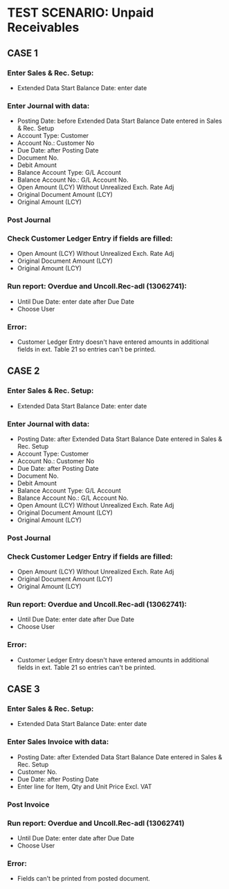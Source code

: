 # TEST SCENARIO: Unpaid Receivables


## CASE 1

### Enter Sales & Rec. Setup:
-	Extended Data Start Balance Date: enter date

### Enter Journal with data: 

-	Posting Date: before Extended Data Start Balance Date entered in Sales & Rec. Setup
-	Account Type: Customer
-	Account No.: Customer No
-	Due Date: after Posting Date
-	Document No.
-	Debit Amount
-	Balance Account Type: G/L Account
-	Balance Account No.: G/L Account No.
-	Open Amount (LCY) Without Unrealized Exch. Rate Adj
-	Original Document Amount (LCY)
-	Original Amount (LCY)

### Post Journal

### Check Customer Ledger Entry if fields are filled:

-	Open Amount (LCY) Without Unrealized Exch. Rate Adj
-	Original Document Amount (LCY)
-	Original Amount (LCY)

### Run report: Overdue and Uncoll.Rec-adl (13062741):

-	Until Due Date: enter date after Due Date
-	Choose User

### Error:

-	Customer Ledger Entry doesn't have entered amounts in 
additional fields in ext. Table 21 so entries can't be printed.

## CASE 2

### Enter Sales & Rec. Setup:

-	Extended Data Start Balance Date: enter date

### Enter Journal with data: 

-	Posting Date: after Extended Data Start Balance Date entered in Sales & Rec. Setup
-	Account Type: Customer
-	Account No.: Customer No
-	Due Date: after Posting Date
-	Document No.
-	Debit Amount
-	Balance Account Type: G/L Account
-	Balance Account No.: G/L Account No.
-	Open Amount (LCY) Without Unrealized Exch. Rate Adj
-	Original Document Amount (LCY)
-	Original Amount (LCY)

### Post Journal

### Check Customer Ledger Entry if fields are filled:

-	Open Amount (LCY) Without Unrealized Exch. Rate Adj
-	Original Document Amount (LCY)
-	Original Amount (LCY)

### Run report: Overdue and Uncoll.Rec-adl (13062741):

-	Until Due Date: enter date after Due Date
-	Choose User

### Error:

-	Customer Ledger Entry doesn't have entered amounts in additional fields in ext. Table 21 so entries can't be printed.

## CASE 3

### Enter Sales & Rec. Setup:

-	Extended Data Start Balance Date: enter date

### Enter Sales Invoice with data: 

-	Posting Date: after Extended Data Start Balance Date entered in Sales & Rec. Setup
-	Customer No.
-	Due Date: after Posting Date
-	Enter line for Item, Qty and Unit Price Excl. VAT

### Post Invoice

### Run report: Overdue and Uncoll.Rec-adl (13062741)

-	Until Due Date: enter date after Due Date
-	Choose User

### Error:

-	Fields can't be printed from posted document.
